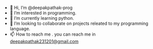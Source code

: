 - 👋 Hi, I’m @deepakpathak-prog
- 👀 I’m interested in programming.
- 🌱 I’m currently learning python.
- 💞️ I’m looking to collaborate on projects releated to my programming language.
- 📫 How to reach me . you can reach me in deepakpathak231201@gmail.com

<!---
deepakpathak-prog/deepakpathak-prog is a ✨ special ✨ repository because its `README.md` (this file) appears on your GitHub profile.
You can click the Preview link to take a look at your changes.
--->
